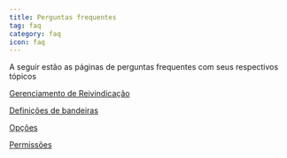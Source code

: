 ```yaml
---
title: Perguntas frequentes
tag: faq
category: faq
icon: faq
---
```


A seguir estão as páginas de perguntas frequentes com seus respectivos tópicos

[Gerenciamento de Reivindicação](./Claim-Management)  

[Definições de bandeiras](./Flag-Definitions)  

[Opções](./Options)  

[Permissões](./Permissions)